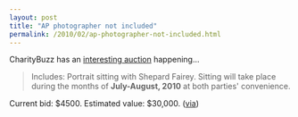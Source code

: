 ```yaml
---
layout: post
title: "AP photographer not included"
permalink: /2010/02/ap-photographer-not-included.html
---
```


<p>CharityBuzz has an <a href="http://www.charitybuzz.com/auctions/theartofelysium/catalog_items/11310">interesting auction</a> happening...</p>

<blockquote><p>Includes: Portrait sitting with Shepard Fairey.  Sitting will take place during the months of <b>July-August, 2010</b> at both parties&#39; convenience.   <br /></p></blockquote>

<p>Current bid: $4500. Estimated value: $30,000. (<a href="http://twitter.com/culturemonster">via</a>)</p>


